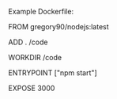 Example Dockerfile:

FROM gregory90/nodejs:latest

ADD . /code

WORKDIR /code

ENTRYPOINT ["npm start"]

EXPOSE 3000


